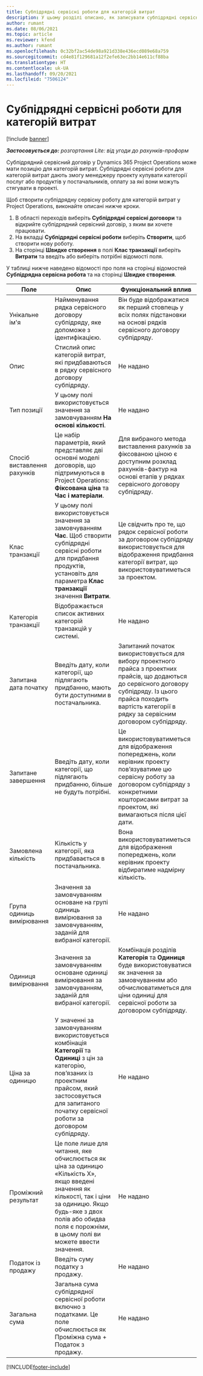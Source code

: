 ```yaml
---
title: Субпідрядні сервісні роботи для категорій витрат
description: У цьому розділі описано, як записувати субпідрядні сервісні роботи для витрат і використовувати поля для запису придбання часу від постачальників.
author: rumant
ms.date: 08/06/2021
ms.topic: article
ms.reviewer: kfend
ms.author: rumant
ms.openlocfilehash: 0c32bf2ac54de98a921d338e436ecd089e68a759
ms.sourcegitcommit: cd4e81f129681a12f2efe63ec2bb14e611cf88ba
ms.translationtype: HT
ms.contentlocale: uk-UA
ms.lasthandoff: 09/20/2021
ms.locfileid: "7506124"
---
```

#  <a name="subcontract-lines-for-expense-categories"></a>Субпідрядні сервісні роботи для категорій витрат

[!include [banner](../../includes/dataverse-preview.md)]

_**Застосовується до:** розгортання Lite: від угоди до рахунків-проформ_

Субпідрядний сервісний договір у Dynamics 365 Project Operations може мати позицію для категорій витрат. Субпідрядні сервісні роботи для категорій витрат дають змогу менеджеру проекту купувати категорії послуг або продуктів у постачальників, оплату за які вони можуть стягувати в проекті.

Щоб створити субпідрядну сервісну роботу для категорій витрат у Project Operations, виконайте описані нижче кроки.

1. В області переходів виберіть **Субпідрядні сервісні договори** та відкрийте субпідрядний сервісний договір, з яким ви хочете працювати.
2. На вкладці **Субпідрядні сервісні роботи** виберіть **Створити**, щоб створити нову роботу.
3. На сторінці **Швидке створення** в полі **Клас транзакції** виберіть **Витрати** та введіть або виберіть потрібні відомості поля.

У таблиці нижче наведено відомості про поля на сторінці відомостей **Субпідрядна сервісна робота** та на сторінці **Швидке створення**.

| **Поле** | **Опис** | **Функціональний вплив** |
| --- | --- | --- |
| Унікальне ім'я | Найменування рядка сервісного договору субпідряду, яке допоможе з ідентифікацією. | Він буде відображатися як перший стовпець у всіх полях підстановки на основі рядків сервісного договору субпідряду. |
| Опис | Стислий опис категорій витрат, які придбаваються в рядку сервісного договору субпідряду. | Не надано |
|Тип позиції | У цьому полі використовується значення за замовчуванням **На основі кількості**. |Не надано |
| Спосіб виставлення рахунків | Це набір параметрів, який представляє дві основні моделі договорів, що підтримуються в Project Operations: **Фіксована ціна** та **Час і матеріали**. | Для вибраного метода виставлення рахунків за фіксованою ціною є доступним розклад рахунків-фактур на основі етапів у рядках сервісного договору субпідряду. |
| Клас транзакції | У цьому полі використовується значення за замовчуванням **Час**. Щоб створити субпідрядні сервісні роботи для придбання продуктів, установіть для параметра **Клас транзакції** значення **Витрати**.  | Це свідчить про те, що рядок сервісної роботи за договором субпідряду використовується для відображення придбання категорії витрат, що використовуватиметься за проектом. |
| Категорія транзакції | Відображається список активних категорій транзакцій у системі. |Не надано |
| Запитана дата початку | Введіть дату, коли категорії, що підлягають придбанню, мають бути доступними в постачальника. | Запитаний початок використовується для вибору проектного прайса з проектних прайсів, що додаються до сервісного договору субпідряду. Із цього прайса походить вартість категорії в рядку за сервісним договором субпідряду. |
| Запитане завершення | Введіть дату, коли категорії, що підлягають придбанню, більше не будуть потрібні. | Це використовуватиметься для відображення попереджень, коли керівник проекту пов’язуватиме цю сервісну роботу за договором субпідряду з конкретними кошторисами витрат за проектом, які вимагаються після цієї дати. |
| Замовлена кількість | Кількість у категорії, яка придбавається в постачальника. | Вона використовуватиметься для відображення попереджень, коли керівник проекту відбиратиме надмірну кількість.|
| Група одиниць вимірювання | Значення за замовчуванням основане на групі одиниць вимірювання за замовчуванням, заданій для вибраної категорії. |Не надано |
| Одиниця вимірювання | Значення за замовчуванням основане одиниці вимірювання за замовчуванням, заданій для вибраної категорії.  | Комбінація розділів **Категорія** та **Одиниця** буде використовуватися як значення за замовчуванням або обчислюватиметься для ціни одиниці для сервісної роботи за договором субпідряду.  |
| Ціна за одиницю | У значенні за замовчуванням використовується комбінація **Категорії** та **Одиниці** з цін за категорію, пов’язаних із проектним прайсом, який застосовується для запитаного початку сервісної роботи за договором субпідряду. |Не надано |
| Проміжний результат | Це поле лише для читання, яке обчислюється як ціна за одиницю «Кількість X», якщо введені значення як кількості, так і ціни за одиницю. Якщо будь-яке з двох полів або обидва поля є порожніми, в цьому полі ви можете ввести значення. |Не надано |
| Податок із продажу | Введіть суму податку з продажу. |Не надано |
| Загальна сума | Загальна сума субпідрядної сервісної роботи включно з податками. Це поле обчислюється як Проміжна сума + Податок з продажу. |Не надано |


[!INCLUDE[footer-include](../../includes/footer-banner.md)]
